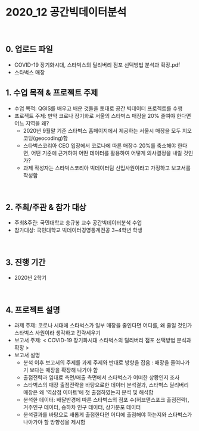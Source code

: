 # 2020_12 공간빅데이터분석
<br>

## 0. 업로드 파일
 - COVID-19 장기화시대, 스타벅스의 딜리버리 점포 선택방법 분석과 확장.pdf
 - 스타벅스 매장

## 1. 수업 목적 & 프로젝트 주제
 - 수업 목적: QGIS를 배우고 배운 것들을 토대로 공간 빅데이터 프로젝트를 수행
 - 프로젝트 주제: 만약 코로나 장기화로 서울의 스타벅스 매장을 20% 줄여야 한다면 어느 지역을 왜?
    - 2020년 9월말 기준 스타벅스 홈페이지에서 제공하는 서울시 매장을 모두 지오코딩(geocoding)함
    - 스타벅스코리아 CEO 입장에서 코로나에 따른 매장수 20%를 축소해야 한다면, 어떤 기준에 근거하여 어떤 데이터를 활용하여 어떻게 의사결정을 내릴 것인가?
    - 과제 작성자는 스타벅스코리아 빅데이터팀 신입사원이라고 가정하고 보고서를 작성함
<br>
    
## 2. 주최/주관 & 참가 대상
 - 주최&주관: 국민대학교 송규봉 교수 공간빅데이터분석 수업
 - 참가대상: 국민대학교 빅데이터경영통계전공 3~4학년 학생
<br>

## 3. 진행 기간
 - 2020년 2학기
<br>

## 4. 프로젝트 설명
 - 과제 주제: 코로나 시대에 스타벅스가 일부 매장을 줄인다면 어디를, 왜 줄일 것인가 스타벅스 사원이라 생각하고 전략세우기
 - 보고서 주제: < COVID-19 장기화시대 스타벅스의 딜리버리 점포 선택방법 분석과 확장 >
 - 보고서 설명
    - 분석 이후 보고서의 주제를 과제 주제와 반대로 방향을 잡음 : 매장을 줄여나가기 보다는 매장을 확장해 나가야 함
    - 출점전략과 임대료 측면/매출 측면에서 스타벅스가 어떠한 상황인지 조사
    - 스타벅스의 매장 출점전략을 바탕으로한 데이터 분석결과, 스타벅스 딜리버리 매장은 왜 '역삼점 이마트'에 첫 출점하였는지 분석 및 해석함
    - 분석한 데이터: 배달반경에 따른 스타벅스의 점포 수(허브앤스포크 출점전략), 거주인구 데이터, 승하차 인구 데이터, 상가분포 데이터
    - 분석결과를 바탕으로 새롭게 출점한다면 어디에 출점해야 하는지와 스타벅스가 나아가야 할 방향성을 제시함
<br>

